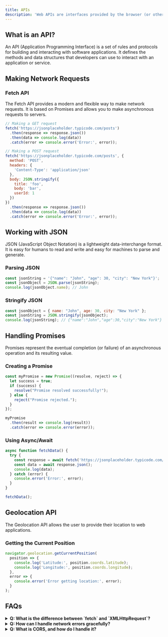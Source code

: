 ```yaml
---
title: APIs
description: 'Web APIs are interfaces provided by the browser (or other environments like Node.js) that allow developers to interact with the system and perform various tasks. These APIs are built into the browser and can be accessed using JavaScript.'
---
```


## What is an API?
An API (Application Programming Interface) is a set of rules and protocols for building and interacting with software applications. It defines the methods and data structures that developers can use to interact with an application or service.

## Making Network Requests
### Fetch API
The Fetch API provides a modern and flexible way to make network requests. It is based on Promises and allows you to make asynchronous requests to servers.

```js [fetchapi-js] copy
// Making a GET request
fetch('https://jsonplaceholder.typicode.com/posts')
  .then(response => response.json())
  .then(data => console.log(data))
  .catch(error => console.error('Error:', error));

// Making a POST request
fetch('https://jsonplaceholder.typicode.com/posts', {
  method: 'POST',
  headers: {
    'Content-Type': 'application/json'
  },
  body: JSON.stringify({
    title: 'foo',
    body: 'bar',
    userId: 1
  })
})
  .then(response => response.json())
  .then(data => console.log(data))
  .catch(error => console.error('Error:', error));
```

## Working with JSON
JSON (JavaScript Object Notation) is a lightweight data-interchange format. It is easy for humans to read and write and easy for machines to parse and generate.

### Parsing JSON
```js [parseJSON.js] copy
const jsonString = '{"name": "John", "age": 30, "city": "New York"}';
const jsonObject = JSON.parse(jsonString);
console.log(jsonObject.name); // John
```

### Stringify JSON
```js [stringifyJSON.js] copy
const jsonObject = { name: "John", age: 30, city: "New York" };
const jsonString = JSON.stringify(jsonObject);
console.log(jsonString); // {"name":"John","age":30,"city":"New York"}
```

## Handling Promises
Promises represent the eventual completion (or failure) of an asynchronous operation and its resulting value.

### Creating a Promise
```js [promise.js] copy
const myPromise = new Promise((resolve, reject) => {
  let success = true;
  if (success) {
    resolve("Promise resolved successfully!");
  } else {
    reject("Promise rejected.");
  }
});

myPromise
  .then(result => console.log(result))
  .catch(error => console.error(error));
```

### Using Async/Await
```js [async-await.js] copy
async function fetchData() {
  try {
    const response = await fetch('https://jsonplaceholder.typicode.com/posts');
    const data = await response.json();
    console.log(data);
  } catch (error) {
    console.error('Error:', error);
  }
}

fetchData();
```

## Geolocation API
The Geolocation API allows the user to provide their location to web applications.

### Getting the Current Position

```js [geo-api.js] copy
navigator.geolocation.getCurrentPosition(
  position => {
    console.log('Latitude:', position.coords.latitude);
    console.log('Longitude:', position.coords.longitude);
  },
  error => {
    console.error('Error getting location:', error);
  }
);
```


## FAQs
<details>
  <summary><strong>Q: What is the difference between `fetch` and `XMLHttpRequest`?</strong></summary>
  <p><strong>A:</strong> The `fetch` API is a modern and more flexible way to make network requests compared to `XMLHttpRequest`. `fetch` uses Promises and provides a cleaner and more powerful syntax.</p>
</details>
<details>
  <summary><strong>Q: How can I handle network errors gracefully?</strong></summary>
  <p><strong>A:</strong> Always use `.catch()` with Promises or `try...catch` with `async/await` to handle network errors. Provide meaningful feedback to the user when an error occurs.</p>
</details>
<details>
  <summary><strong>Q: What is CORS, and how do I handle it?</strong></summary>
  <p><strong>A:</strong> CORS (Cross-Origin Resource Sharing) is a security feature implemented by browsers to prevent cross-origin requests. To handle CORS issues, ensure your server sends the correct CORS headers.</p>
</details>